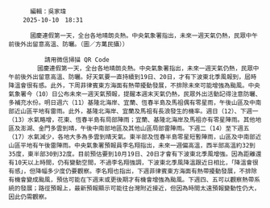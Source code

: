 
          編輯：吳家瑋  
        2025-10-10　18:31
      
          國慶連假第一天，全台各地晴朗炎熱。中央氣象署指出，未來一週天氣仍熱，民眾中午前後外出留意高溫、防曬。（圖／方萬民攝））
        
              請用微信掃描 QR Code
            國慶連假第一天，全台各地晴朗炎熱。中央氣象署指出，未來一週天氣仍熱，民眾中午前後外出留意高溫、防曬。好天氣要一直持續到19日、20日，才有下波東北季風報到，屆時降溫會很有感。此外，下周菲律賓東方海面有熱帶擾動發展，不排除未來可能增強為颱風。中央氣象署今（10）日公布未來一週天氣預報，提醒本週末天氣仍熱，民眾外出活動記得注意防曬、多補充水份。明日週六（11）基隆北海岸、宜蘭、恆春半島及馬祖偶有零星雨，午後山區及中南部近山區平地有雷雨。此外，基隆北海岸、宜蘭及馬祖有長浪發生的機率。週日（12）、下週一（13）水氣略增，花東、恆春半島有局部陣雨；宜蘭、基隆北海岸及馬祖亦有零星陣雨。其他地區及澎湖、金門多雲到晴，午後中南部地區及其他山區局部雷陣雨。下週二（14）至下週五（17）水氣減少，各地大多為多雲到晴天氣。東半部及恆春半島零星短暫陣雨，山區及中南部近山區平地有午後雷陣雨。中央氣象署預報員李名翔指出，未來一週偏高溫，西半部高溫約32到35度，東半部30到32度。目前預估要到10月19日、20日才會有下波東北季風增強。因為距離還有10天以上時間，仍有變動空間，不過李名翔強調，下波東北季風降溫跟近日相比，「降溫會很有感」，但降幅多少度仍要觀察。李名翔也指出，下週菲律賓東方海面有熱帶擾動發展，不排除有機會變成颱風，預估可能在下週末或更後期才有機會增強為颱風。下週四、五可以觀察熱帶系統的發展；路徑預報上，最新預報顯示可能往台灣附近接近，但因為時間太遠預報變動性仍大，因此仍需觀察。